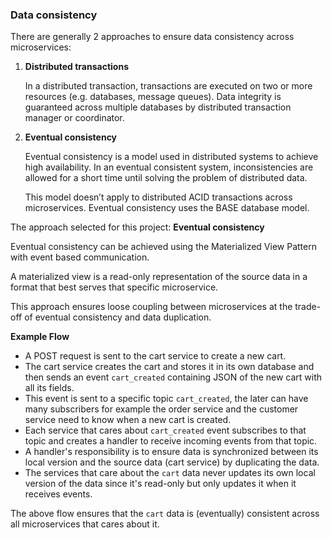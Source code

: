 ### Data consistency

There are generally 2 approaches to ensure data consistency across microservices:

1.  **Distributed transactions**

    In a distributed transaction, transactions are executed on two or more resources (e.g. databases, message queues). Data integrity is guaranteed across multiple databases by distributed transaction manager or coordinator.

2.  **Eventual consistency**

    Eventual consistency is a model used in distributed systems to achieve high availability. In an eventual consistent system, inconsistencies are allowed for a short time until solving the problem of distributed data.

    This model doesn’t apply to distributed ACID transactions across microservices. Eventual consistency uses the BASE database model.

The approach selected for this project: **Eventual consistency**

Eventual consistency can be achieved using the Materialized View Pattern with event based communication.

A materialized view is a read-only representation of the source data in a format that best serves that specific microservice.

This approach ensures loose coupling between microservices at the trade-off of eventual consistency and data duplication.

**Example Flow**

- A POST request is sent to the cart service to create a new cart.
- The cart service creates the cart and stores it in its own database and then sends an event `cart_created` containing JSON of the new cart with all its fields.
- This event is sent to a specific topic `cart_created`, the later can have many subscribers for example the order service and the customer service need to know when a new cart is created.
- Each service that cares about `cart_created` event subscribes to that topic and creates a handler to receive incoming events from that topic.
- A handler's responsibility is to ensure data is synchronized between its local version and the source data (cart service) by duplicating the data.
- The services that care about the `cart` data never updates its own local version of the data since it's read-only but only updates it when it receives events.

The above flow ensures that the `cart` data is (eventually) consistent across all microservices that cares about it.
